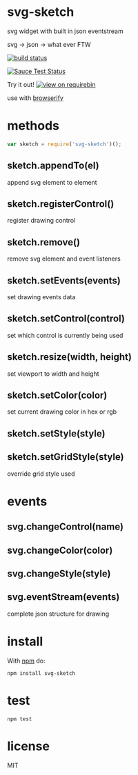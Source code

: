 # svg-sketch

svg widget with built in json eventstream

svg -> json -> what ever FTW

[![build status](https://api.travis-ci.org/JamesKyburz/svg-sketch.svg)](http://travis-ci.org/JamesKyburz/svg-sketch)

[![Sauce Test Status](https://saucelabs.com/browser-matrix/svg-sketch.svg)](https://saucelabs.com/u/svg-sketch)

Try it out! [![view on requirebin](http://requirebin.com/badge.png)](http://requirebin.com/?gist=0dc5356985194d0b8466)

use with [browserify](http://browserify.org)

# methods

``` js
var sketch = require('svg-sketch')();
```

## sketch.appendTo(el)

append svg element to element

## sketch.registerControl()

register drawing control

## sketch.remove()

remove svg element and event listeners

## sketch.setEvents(events)

set drawing events data

## sketch.setControl(control)

set which control is currently being used

## sketch.resize(width, height)

set viewport to width and height

## sketch.setColor(color)

set current drawing color in hex or rgb

## sketch.setStyle(style)

## sketch.setGridStyle(style)

override grid style used

# events

## svg.changeControl(name)

## svg.changeColor(color)

## svg.changeStyle(style)

## svg.eventStream(events)

complete json structure for drawing

# install

With [npm](https://npmjs.org) do:

```
npm install svg-sketch
```

# test

```
npm test
```

# license

MIT
